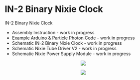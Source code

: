 # IN-2 Binary Nixie Clock
IN-2 Binary Nixie Clock

- Assembly Instruction - work in progress
- <a href="https://github.com/marcinsaj/in2-binary-nixie-clock/tree/master/example">Example Arduino & Particle Photon Code</a> - work in progress
- Schematic IN-2 Binary Nixie Clock - work in progress 
- Schematic Nixie Tube Driver V2 - work in progress
- Schematic Nixie Power Supply Module - work in progress


<p align="center"><img src="https://raw.githubusercontent.com/marcinsaj/in2-binary-nixie-clock/master/extras/in2-binary-nixie-clock_00.jpg"></p>

<p align="center"><img src="https://raw.githubusercontent.com/marcinsaj/in2-binary-nixie-clock/master/extras/in-2-binary-nixie-clock-diagram.jpg"></p>
